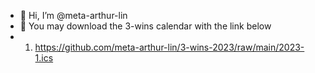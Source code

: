 - 👋 Hi, I’m @meta-arthur-lin
- 👀  You may download the 3-wins calendar with the link below
- 1. https://github.com/meta-arthur-lin/3-wins-2023/raw/main/2023-1.ics 

<!---
meta-arthur-lin/meta-arthur-lin is a ✨ special ✨ repository because its `README.md` (this file) appears on your GitHub profile.
You can click the Preview link to take a look at your changes.
--->
